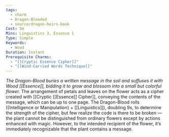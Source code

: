 ```yaml
---
tags:
  - charm
  - Dragon-Blooded
  - source/dragon-heirs-book
Cost: 5m
Mins: Linguistics 3, Essence 1
Type: Simple
Keywords:
  - Wood
Duration: Instant
Prerequisite Charms:
  - "[[Cryptic Essence Cipher]]"
  - "[[Wind-Carried Words Technique]]"
---
```

*The Dragon-Blood buries a written message in the soil and suffuses it with Wood [[Essence]], bidding it to grow and blossom into a small but colorful flower.*
The arrangement of petals and leaves on the flower acts as a cipher created with [[Cryptic [[Essence]] Cipher]], conveying the contents of the message, which can be up to one page.
The Dragon-Blood rolls ({Intelligence or Manipulation} + [[Linguistics]]), doubling 9s, to determine the strength of the cipher, but few realize the code is there to be broken — the plant cannot be distinguished from ordinary flowers except by actions enhanced with magic. However, to the intended recipient of the flower, it’s immediately recognizable that the plant contains a message.